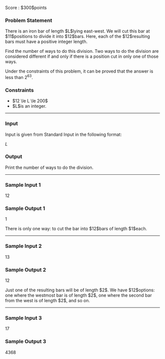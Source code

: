 
<div>

<span>

<span>

<p>
Score : $300$points
</p>

<div>

<section>

### **Problem Statement**

<p>
There is an iron bar of length $L$lying east-west. We will cut this bar at $11$positions to divide it into $12$bars. Here, each of the $12$resulting bars must have a positive integer length.

Find the number of ways to do this division. Two ways to do the division are considered different if and only if there is a position cut in only one of those ways.

Under the constraints of this problem, it can be proved that the answer is less than $2^{63}$.
</p>

</section>

</div>

<div>

<section>

### **Constraints**

<ul>

<li>
$12 \le L \le 200$
</li>

<li>
$L$is an integer.
</li>

</ul>

</section>

</div>

---

<div>

<div>

<section>

### **Input**

<p>
Input is given from Standard Input in the following format:
</p>

<div>

$L$
</div>

</section>

</div>

<div>

<section>

### **Output**

<p>
Print the number of ways to do the division.
</p>

</section>

</div>

</div>

---

<div>

<section>

### **Sample Input 1**

<div>

12

</div>

</section>

</div>

<div>

<section>

### **Sample Output 1**

<div>

1

</div>

<p>
There is only one way: to cut the bar into $12$bars of length $1$each.  
</p>

</section>

</div>

---

<div>

<section>

### **Sample Input 2**

<div>

13

</div>

</section>

</div>

<div>

<section>

### **Sample Output 2**

<div>

12

</div>

<p>
Just one of the resulting bars will be of length $2$. We have $12$options: one where the westmost bar is of length $2$, one where the second bar from the west is of length $2$, and so on.
</p>

</section>

</div>

---

<div>

<section>

### **Sample Input 3**

<div>

17

</div>

</section>

</div>

<div>

<section>

### **Sample Output 3**

<div>

4368

</div>

</section>

</div>

</span>

</span>

</div>
